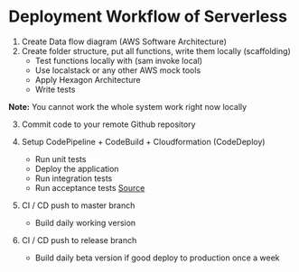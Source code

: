 # Deployment Workflow of Serverless 

1. Create Data flow diagram (AWS Software Architecture)
2. Create folder structure, put all functions, write them locally (scaffolding)
	+ Test functions locally with (sam invoke local)
	+ Use localstack or any other AWS mock tools
	+ Apply Hexagon Architecture
	+ Write tests

**Note:** You cannot work the whole system work right now locally

3. Commit code to your remote Github repository
4. Setup CodePipeline + CodeBuild + Cloudformation (CodeDeploy)
	+ Run unit tests
	+ Deploy the application
	+ Run integration tests
	+ Run acceptance tests [Source](https://github.com/tarasowski/serverless/blob/master/testing/001_testing-introduction.md)

5. CI / CD push to master branch
	+ Build daily working version

6. CI / CD push to release branch
	+ Build daily beta version if good deploy to production once a week
